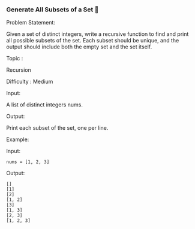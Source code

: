 ### Generate All Subsets of a Set 🔢

Problem Statement:

Given a set of distinct integers, write a recursive function to find and print all possible subsets of the set. Each subset should be unique, and the output should include both the empty set and the set itself.

 Topic :  

 Recursion 

 Difficulty : Medium

Input:

A list of distinct integers nums.

Output:

Print each subset of the set, one per line.

Example:

Input:



    nums = [1, 2, 3]

Output:

    []
    [1]
    [2]
    [1, 2]
    [3]
    [1, 3]
    [2, 3]
    [1, 2, 3]